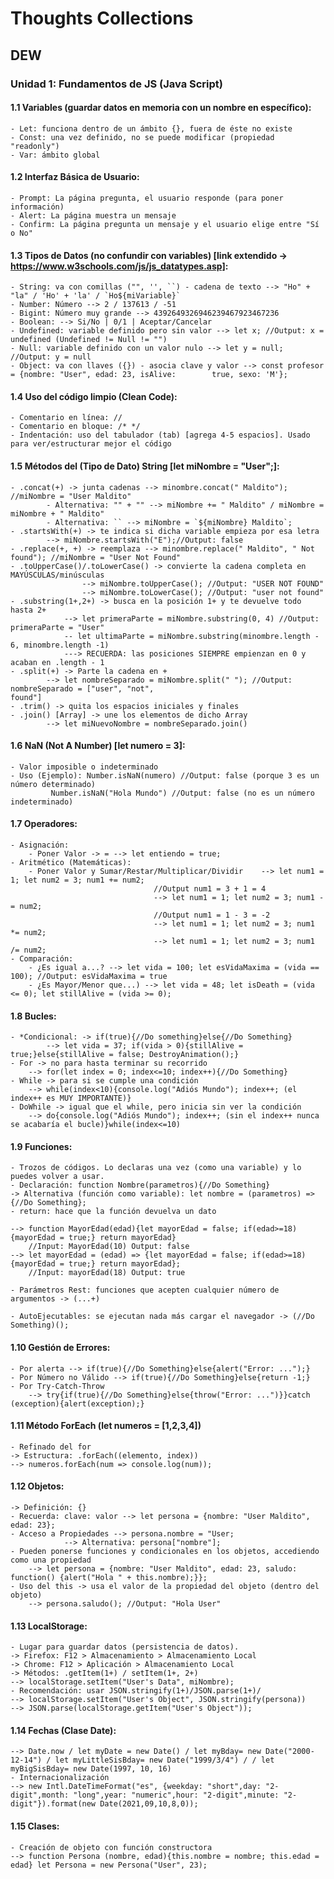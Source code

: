 # Thoughts Collections

## DEW

### Unidad 1: Fundamentos de JS (Java Script)

#### 1.1 Variables (guardar datos en memoria con un nombre en específico):
	- Let: funciona dentro de un ámbito {}, fuera de éste no existe
	- Const: una vez definido, no se puede modificar (propiedad "readonly")
	- Var: ámbito global

#### 1.2 Interfaz Básica de Usuario:
	- Prompt: La página pregunta, el usuario responde (para poner información)
	- Alert: La página muestra un mensaje
	- Confirm: La página pregunta un mensaje y el usuario elige entre "Sí o No"

#### 1.3 Tipos de Datos (no confundir con variables) [link extendido -> https://www.w3schools.com/js/js_datatypes.asp]:
	- String: va con comillas ("", '', ``) - cadena de texto --> "Ho" + "la" / 'Ho' + 'la' / `Ho${miVariable}`
	- Number: Número --> 2 / 137613 / -51
	- Bigint: Número muy grande --> 4392649326946239467923467236
	- Boolean: --> Si/No | 0/1 | Aceptar/Cancelar
	- Undefined: variable definido pero sin valor --> let x; //Output: x = undefined (Undefined != Null != "")
	- Null: variable definido con un valor nulo --> let y = null; //Output: y = null
	- Object: va con llaves ({}) - asocia clave y valor --> const profesor = {nombre: "User", edad: 23, isAlive: 		true, sexo: 'M'};

#### 1.4 Uso del código limpio (Clean Code):
	- Comentario en línea: //
	- Comentario en bloque: /* */
	- Indentación: uso del tabulador (tab) [agrega 4-5 espacios]. Usado para ver/estructurar mejor el código

#### 1.5 Métodos del (Tipo de Dato) String [let miNombre = "User";]:
	- .concat(+) -> junta cadenas --> minombre.concat(" Maldito"); //miNombre = "User Maldito"
			- Alternativa: "" + "" --> miNombre += " Maldito" / miNombre = miNombre + " Maldito"
			- Alternativa: `` --> miNombre = `${miNombre} Maldito`;
	- .startsWith(+) -> te indica si dicha variable empieza por esa letra
			--> miNombre.startsWith("E");//Output: false
	- .replace(+, +) -> reemplaza --> minombre.replace(" Maldito", " Not found"); //miNombre = "User Not Found"
	- .toUpperCase()/.toLowerCase() -> convierte la cadena completa en MAYÚSCULAS/minúsculas
					--> miNombre.toUpperCase(); //Output: "USER NOT FOUND"
					--> miNombre.toLowerCase(); //Output: "user not found"
	- .substring(1+,2+) -> busca en la posición 1+ y te devuelve todo hasta 2+
				--> let primeraParte = miNombre.substring(0, 4) //Output: primeraParte = "User"
				-- let ultimaParte = miNombre.substring(minombre.length - 6, minombre.length -1)
				---> RECUERDA: las posiciones SIEMPRE empienzan en 0 y acaban en .length - 1
	- .split(+) -> Parte la cadena en +
			--> let nombreSeparado = miNombre.split(" "); //Output: nombreSeparado = ["user", "not", 													found"]
	- .trim() -> quita los espacios iniciales y finales
	- .join() [Array] -> une los elementos de dicho Array
			--> let miNuevoNombre = nombreSeparado.join()

#### 1.6 NaN (Not A Number) [let numero = 3]:
	- Valor imposible o indeterminado
	- Uso (Ejemplo): Number.isNaN(numero) //Output: false (porque 3 es un número determinado)
			 Number.isNaN("Hola Mundo") //Output: false (no es un número indeterminado)

#### 1.7 Operadores:
	- Asignación:
	 	- Poner Valor -> = --> let entiendo = true;
	- Aritmético (Matemáticas):
		- Poner Valor y Sumar/Restar/Multiplicar/Dividir 	--> let num1 = 1; let num2 = 3; num1 += num2;
									//Output num1 = 3 + 1 = 4
									--> let num1 = 1; let num2 = 3; num1 -= num2;
									//Output num1 = 1 - 3 = -2
									--> let num1 = 1; let num2 = 3; num1 *= num2;
									--> let num1 = 1; let num2 = 3; num1 /= num2;
	- Comparación:
		- ¿Es igual a...? --> let vida = 100; let esVidaMaxima = (vida == 100); //Output: esVidaMaxima = true
		- ¿Es Mayor/Menor que...) --> let vida = 48; let isDeath = (vida <= 0); let stillAlive = (vida >= 0);

#### 1.8 Bucles:
	- *Condicional: -> if(true){//Do something}else{//Do Something}
			--> let vida = 37; if(vida > 0){stillAlive = true;}else{stillAlive = false; DestroyAnimation();}
	- For -> no para hasta terminar su recorrido
		--> for(let index = 0; index<=10; index++){//Do Something}
	- While -> para si se cumple una condición
		--> while(index<10){console.log("Adiós Mundo"); index++; (el index++ es MUY IMPORTANTE)}
	- DoWhile -> igual que el while, pero inicia sin ver la condición
		--> do{console.log("Adiós Mundo"); index++; (sin el index++ nunca se acabaría el bucle)}while(index<=10)

#### 1.9 Funciones:
	- Trozos de códigos. Lo declaras una vez (como una variable) y lo puedes volver a usar.
	- Declaración: function Nombre(parametros){//Do Something}
	-> Alternativa (función como variable): let nombre = (parametros) => {//Do Something};
	- return: hace que la función devuelva un dato

	--> function MayorEdad(edad){let mayorEdad = false; if(edad>=18){mayorEdad = true;} return mayorEdad}
		//Input: MayorEdad(10) Output: false
	--> let mayorEdad = (edad) => {let mayorEdad = false; if(edad>=18){mayorEdad = true;} return mayorEdad};
		//Input: mayorEdad(18) Output: true

	- Parámetros Rest: funciones que acepten cualquier número de argumentos -> (...+)

	- AutoEjecutables: se ejecutan nada más cargar el navegador -> (//Do Something)();

#### 1.10 Gestión de Errores:
	- Por alerta --> if(true){//Do Something}else{alert("Error: ...");}
	- Por Número no Válido --> if(true){//Do Something}else{return -1;}
	- Por Try-Catch-Throw
		--> try{if(true){//Do Something}else{throw("Error: ...")}}catch (exception){alert(exception);}

#### 1.11 Método ForEach (let numeros = [1,2,3,4])
	- Refinado del for
	-> Estructura: .forEach((elemento, index))
	--> numeros.forEach(num => console.log(num));

#### 1.12 Objetos:
	-> Definición: {}
	- Recuerda: clave: valor --> let persona = {nombre: "User Maldito", edad: 23};
	- Acceso a Propiedades --> persona.nombre = "User;
				--> Alternativa: persona["nombre"];
	- Pueden ponerse funciones y condicionales en los objetos, accediendo como una propiedad
		--> let persona = {nombre: "User Maldito", edad: 23, saludo: function() {alert("Hola " + this.nombre);}};
	- Uso del this -> usa el valor de la propiedad del objeto (dentro del objeto)
		--> persona.saludo(); //Output: "Hola User"

#### 1.13 LocalStorage:
	- Lugar para guardar datos (persistencia de datos).
	-> Firefox: F12 > Almacenamiento > Almacenamiento Local
	-> Chrome: F12 > Aplicación > Almacenamiento Local 
	-> Métodos: .getItem(1+) / setItem(1+, 2+)
	--> localStorage.setItem("User's Data", miNombre);
	- Recomendación: usar JSON.stringify(1+)/JSON.parse(1+)/
	--> localStorage.setItem("User's Object", JSON.stringify(persona))
	--> JSON.parse(localStorage.getItem("User's Object"));

#### 1.14 Fechas (Clase Date):
	--> Date.now / let myDate = new Date() / let myBday= new Date("2000-12-14") / let myLittleSisBday= new Date("1999/3/4") / / let myBigSisBday= new Date(1997, 10, 16)
	- Internacionalización
	--> new Intl.DateTimeFormat("es", {weekday: "short",day: "2-digit",month: "long",year: "numeric",hour: "2-digit",minute: "2-digit"}).format(new Date(2021,09,10,8,0));

#### 1.15 Clases:
	- Creación de objeto con función constructora
	--> function Persona (nombre, edad){this.nombre = nombre; this.edad = edad} let Persona = new Persona("User", 23);

